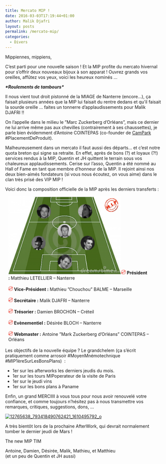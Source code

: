 ```yaml
---
title: Mercato MIP !
date: 2016-03-03T17:19:44+01:00
author: Malik Djafri
layout: posts
permalink: /mercato-mip/
categories:
  - Divers
---
```

Mippiennes, mippiens,

C&#8217;est parti pour une nouvelle saison ! Et la MIP profite du mercato hivernal pour s&#8217;offrir deux nouveaux bijoux à son apparat ! Ouvrez grands vos oreilles, affûtez vos yeux, voici les heureux nominés &#8230;

_**\*Roulements de tambours\***_

Il nous vient tout droit pistonné de la MIAGE de Nanterre (encore&#8230;), ça faisait plusieurs années que la MIP lui faisait du rentre dedans et qu&#8217;il faisait la sourde oreille &#8230; faites un tonnerre d&#8217;applaudissements pour Malik DJAFRI !!

On l&#8217;appelle dans le milieu le ”Marc Zuckerberg d&#8217;Orléans”, mais ce dernier ne lui arrive même pas aux chevilles (contrairement à ses chaussettes), je parle bien évidemment d&#8217;Antoine COINTEPAS (co-founder de [CamPark](https://camparksolutions.com/) #PlacementDeProduit).

Malheureusement dans un mercato il faut aussi des départs&#8230; et c&#8217;est notre quota breton qui signe sa retraite. En effet, après de bons (?) et loyaux (?!) services rendus à la MIP, Quentin et JH quittent le terrain sous vos chaleureux applaudissements. Cerise sur l&#8217;asso, Quentin a été nommé au Hall of Fame en tant que membre d&#8217;honneur de la MIP. Il rejoint ainsi nos deux bien-aimés fondateurs (si vous nous écoutez, on vous aime) dans le clan très prisé des VIP MIP !

Voici donc la composition officielle de la MIP après les derniers transferts :

<p style="padding-left: 10px; margin-bottom: 18px;">
  <a href="/assets/uploads/2016/03/lancement-de-terrain-de-football-du-football-14076061.png" rel="attachment wp-att-3451"><img class=" wp-image-3451 alignleft" src="/assets/uploads/2016/03/lancement-de-terrain-de-football-du-football-14076061-300x205.png" alt="lancement-de-terrain-de-football-du-football-14076061" width="362" height="251" /></a><img src="/assets/uploads/2015/03/MIP-Tampon300x-150x150.jpg" alt="PuceMIP" width="15" height="15" /><b> Président : </b>Matthieu LETELLIER &#8211; Nanterre
</p>

<p style="padding-left: 10px; margin-bottom: 18px;">
  <b><img src="/assets/uploads/2015/03/MIP-Tampon300x-150x150.jpg" alt="PuceMIP" width="15" height="15" /> Vice-Président :</b> Mathieu ”Chouchou” BALME &#8211; Marseille
</p>

<p style="padding-left: 10px; margin-bottom: 18px;">
  <b><img src="/assets/uploads/2015/03/MIP-Tampon300x-150x150.jpg" alt="PuceMIP" width="15" height="15" /> Secrétaire :</b> Malik DJAFRI &#8211; Nanterre
</p>

<p style="padding-left: 10px; margin-bottom: 18px;">
  <b><img src="/assets/uploads/2015/03/MIP-Tampon300x-150x150.jpg" alt="PuceMIP" width="15" height="15" /> Trésorier :</b> Damien BROCHON &#8211; Créteil
</p>

<p style="padding-left: 10px; margin-bottom: 18px;">
  <b><img src="/assets/uploads/2015/03/MIP-Tampon300x-150x150.jpg" alt="PuceMIP" width="15" height="15" /> Evènementiel :</b> Désirée BLOCH &#8211; Nanterre
</p>

<p style="padding-left: 10px; margin-bottom: 18px;">
  <b><img src="/assets/uploads/2015/03/MIP-Tampon300x-150x150.jpg" alt="PuceMIP" width="15" height="15" /> Webmaster :</b> Antoine ”Mark Zuckerberg d&#8217;Orléans” COINTEPAS &#8211; Orléans
</p>

Les objectifs de la nouvelle équipe ? Le grandchelem (ça s&#8217;écrit pratiquement comme arrosoir #MoyenMnémotechnique #MIP1èreSurLesBonsPlans)  :

  * 1er sur les afterworks les derniers jeudis du mois.
  * 1er sur les tours MIPoperateur de la visite de Paris
  * 1er sur le jeudi vins
  * 1er sur les bons plans à Paname

Enfin, un grand MERCIIII à vous tous pour nous avoir renouvelé votre confiance, et comme toujours n&#8217;hésitez pas à nous transmettre vos remarques, critiques, suggestions, dons, &#8230;

<a href="/assets/uploads/2016/03/12765638_793418490762421_1610495792_o.jpg" rel="attachment wp-att-3449"><img class="wp-image-3449 aligncenter" src="/assets/uploads/2016/03/12765638_793418490762421_1610495792_o-1024x576.jpg" alt="12765638_793418490762421_1610495792_o" width="450" height="253" srcset="/assets/uploads/2016/03/12765638_793418490762421_1610495792_o-1024x576.jpg 1024w, /assets/uploads/2016/03/12765638_793418490762421_1610495792_o-300x169.jpg 300w, /assets/uploads/2016/03/12765638_793418490762421_1610495792_o-768x432.jpg 768w, /assets/uploads/2016/03/12765638_793418490762421_1610495792_o.jpg 2048w" sizes="(max-width: 450px) 100vw, 450px" /></a>

A très bientôt lors de la prochaine AfterWork, qui devrait normalement tomber le dernier jeudi de Mars !

The new MIP TIM

Antoine, Damien, Désirée, Malik, Mathieu, et Matthieu  
(et un peu de Quentin et JH aussi)
